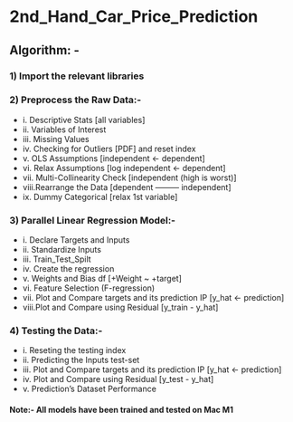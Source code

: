# 2nd_Hand_Car_Price_Prediction

## Algorithm: - 

### 1) Import the relevant libraries

### 2) Preprocess the Raw Data:- 
-   i.   Descriptive Stats [all variables]
-   ii.  Variables of Interest
-   iii. Missing Values
-   iv.  Checking for Outliers [PDF] and reset index
-   v.   OLS Assumptions [independent <- dependent]
-   vi.  Relax Assumptions [log independent <- dependent]
-   vii. Multi-Collinearity Check [independent (high is worst)]
-   viii.Rearrange the Data [dependent ——— independent]
-   ix.  Dummy Categorical [relax 1st variable]

### 3) Parallel Linear Regression Model:-
-   i.   Declare Targets and Inputs
-   ii.  Standardize Inputs
-   iii. Train_Test_Spilt
-   iv.  Create the regression
-   v.   Weights and Bias df [+Weight ~ +target]
-   vi.  Feature Selection (F-regression)
-   vii. Plot and Compare targets and its prediction IP [y_hat <- prediction]
-   viii.Plot and Compare using Residual [y_train - y_hat]

### 4) Testing the Data:-
-   i.   Reseting the testing index
-   ii.  Predicting the Inputs test-set
-   iii. Plot and Compare targets and its prediction IP [y_hat <- prediction]
-   iv.  Plot and Compare using Residual [y_test - y_hat]
-   v.   Prediction’s Dataset Performance


#### Note:- All models have been trained and tested on Mac M1
